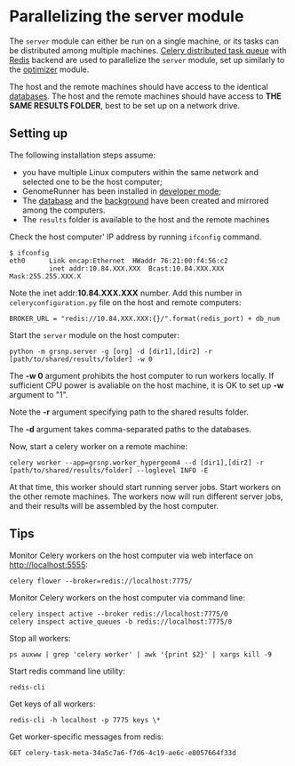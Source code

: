 

Parallelizing the server module
========================================================
The `server` module can either be run on a single machine, or its tasks can be distributed among multiple machines. [Celery distributed task queue](http://www.celeryproject.org/) with [Redis](http://redis.io/) backend are used to parallelize the `server` module, set up similarly to the [optimizer](../optimizer/optimizerParallel.md) module.

The host and the remote machines should have access to the identical [databases](../dbcreator/dbcreator_ucsc.md). The host and the remote machines should have access to **THE SAME RESULTS FOLDER**, best to be set up on a network drive.

Setting up
-----------
The following installation steps assume:
* you have multiple Linux computers within the same network and selected one to be the host computer;
* GenomeRunner has been installed in [developer mode](../installation/installation.md);
* The [database](../dbcreator/dbcreator_ucsc.md) and the [background](../dbcreator/dbcreatorBackground.md) have been created and mirrored among the computers.
* The `results` folder is available to the host and the remote machines

Check the host computer' IP address by running `ifconfig` command.
```
$ ifconfig
eth0      Link encap:Ethernet  HWaddr 76:21:00:f4:56:c2  
          inet addr:10.84.XXX.XXX  Bcast:10.84.XXX.XXX  Mask:255.255.XXX.X
```
Note the inet addr:**10.84.XXX.XXX** number. Add this number in `celeryconfiguration.py` file on the host and remote computers:
```
BROKER_URL = "redis://10.84.XXX.XXX:{}/".format(redis_port) + db_num
```

Start the `server` module on the host computer:
```
python -m grsnp.server -g [org] -d [dir1],[dir2] -r [path/to/shared/results/folder] -w 0
```
The **-w 0** argument prohibits the host computer to run workers locally. If sufficient CPU power is avaliable on the host machine, it is OK to set up **-w** argument to "1".

Note the **-r** argument specifying path to the shared results folder.

The **-d** argument takes comma-separated paths to the databases.

Now, start a celery worker on a remote machine:
```
celery worker --app=grsnp.worker_hypergeom4 --d [dir1],[dir2] -r [path/to/shared/results/folder] --loglevel INFO -E
```
At that time, this worker should start running server jobs. Start workers on the other remote machines. The workers now will run different server jobs, and their results will be assembled by the host computer.

Tips
-----
Monitor Celery workers on the host computer via web interface on [http://localhost:5555](http://localhost:5555):
```
celery flower --broker=redis://localhost:7775/
```

Monitor Celery workers on the host computer via command line:
```
celery inspect active --broker redis://localhost:7775/0
celery inspect active_queues -b redis://localhost:7775/0
```

Stop all workers:
```
ps auxww | grep 'celery worker' | awk '{print $2}' | xargs kill -9
```

Start redis command line utility:
```
redis-cli
```

Get keys of all workers:
```
redis-cli -h localhost -p 7775 keys \*
```

Get worker-specific messages from redis:
```
GET celery-task-meta-34a5c7a6-f7d6-4c19-ae6c-e8057664f33d
```
